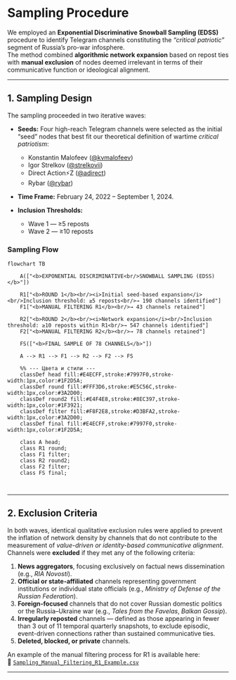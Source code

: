 # Sampling Procedure

We employed an **Exponential Discriminative Snowball Sampling (EDSS)** procedure to identify Telegram channels constituting the *“critical patriotic”* segment of Russia’s pro-war infosphere.  
The method combined **algorithmic network expansion** based on repost ties with **manual exclusion** of nodes deemed irrelevant in terms of their communicative function or ideological alignment.

---

## 1. Sampling Design

The sampling proceeded in two iterative waves:

- **Seeds:** Four high-reach Telegram channels were selected as the initial “seed” nodes that best fit our theoretical definition of wartime *critical patriotism*:  
  - Konstantin Malofeev ([@kvmalofeev](https://t.me/kvmalofeev))  
  - Igor Strelkov ([@strelkovii](https://t.me/strelkovii))  
  - Direct Action⚡Z ([@adirect](https://t.me/adirect))  
  - Rybar ([@rybar](https://t.me/rybar))  

- **Time Frame:** February 24, 2022 – September 1, 2024.  

- **Inclusion Thresholds:**  
  - Wave 1 — ≥5 reposts  
  - Wave 2 — ≥10 reposts  

### Sampling Flow


```mermaid
flowchart TB

    A(["<b>EXPONENTIAL DISCRIMINATIVE<br/>SNOWBALL SAMPLING (EDSS)</b>"])

    R1["<b>ROUND 1</b><br/><i>Initial seed-based expansion</i><br/>Inclusion threshold: ≥5 reposts<br/>→ 190 channels identified"]
    F1["<b>MANUAL FILTERING R1</b><br/>→ 43 channels retained"]

    R2["<b>ROUND 2</b><br/><i>Network expansion</i><br/>Inclusion threshold: ≥10 reposts within R1<br/>→ 547 channels identified"]
    F2["<b>MANUAL FILTERING R2</b><br/>→ 78 channels retained"]

    FS(["<b>FINAL SAMPLE OF 78 CHANNELS</b>"])

    A --> R1 --> F1 --> R2 --> F2 --> FS

    %% --- Цвета и стили ---
    classDef head fill:#E4ECFF,stroke:#7997F0,stroke-width:1px,color:#1F2D5A;
    classDef round fill:#FFF3D6,stroke:#E5C56C,stroke-width:1px,color:#3A2D00;
    classDef round2 fill:#E4F4E8,stroke:#8EC397,stroke-width:1px,color:#1F3921;
    classDef filter fill:#F8F2E8,stroke:#D3BFA2,stroke-width:1px,color:#3A2D00;
    classDef final fill:#E4ECFF,stroke:#7997F0,stroke-width:1px,color:#1F2D5A;

    class A head;
    class R1 round;
    class F1 filter;
    class R2 round2;
    class F2 filter;
    class FS final;



```
---

## 2. Exclusion Criteria

In both waves, identical qualitative exclusion rules were applied to prevent the inflation of network density by channels that do not contribute to the measurement of *value-driven or identity-based communicative alignment*.  
Channels were **excluded** if they met any of the following criteria:

1. **News aggregators**, focusing exclusively on factual news dissemination (e.g., *RIA Novosti*).  
2. **Official or state-affiliated** channels representing government institutions or individual state officials (e.g., *Ministry of Defense of the Russian Federation*).  
3. **Foreign-focused** channels that do not cover Russian domestic politics or the Russia–Ukraine war (e.g., *Tales from the Favelas*, *Balkan Gossip*).  
4. **Irregularly reposted** channels — defined as those appearing in fewer than 3 out of 11 temporal quarterly snapshots, to exclude episodic, event-driven connections rather than sustained communicative ties.  
5. **Deleted, blocked, or private** channels.  

An example of the manual filtering process for R1 is available here:  
📄 [`Sampling_Manual_Filtering_R1_Example.csv`](
../data/Sampling_Manual_Filtering_R1_Example.csv)

---
